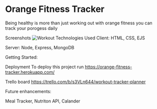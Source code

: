 # Orange Fitness Tracker

Being healthy is more than just working out with orange fitness you can track your porogess daily

Screenshots
![Workout](Workout-img/Workout.png)
Technologies Used
Client: HTML, CSS, EJS

Server: Node, Express, MongoDB

Getting Started:

Deployment To deploy this project run https://orange-fitness-tracker.herokuapp.com/

Trello board https://trello.com/b/s3VLn644/workout-tracker-planner

Future enhancements:

Meal Tracker, Nutriton API, Calander
